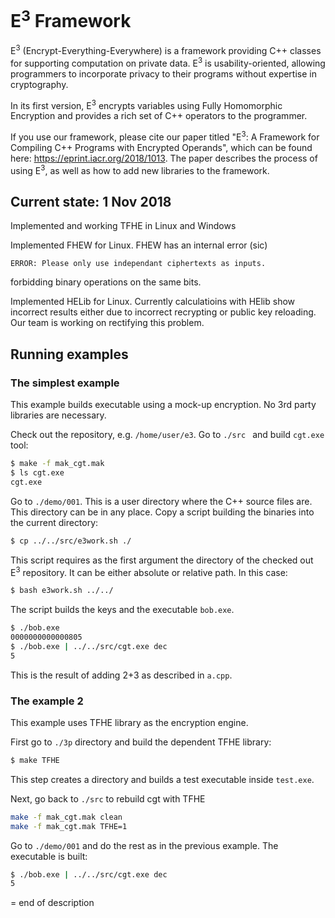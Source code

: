 # E<sup>3</sup> Framework

E<sup>3</sup> (Encrypt-Everything-Everywhere) is a framework 
providing C++ classes for supporting computation on private 
data. E<sup>3</sup> is usability-oriented, allowing 
programmers to incorporate privacy to their 
programs without expertise in cryptography.

In its first version, E<sup>3</sup> encrypts variables 
using Fully Homomorphic Encryption and provides 
a rich set of C++ operators to the programmer.

If you use our framework, please cite our paper 
titled "E<sup>3</sup>: A Framework for Compiling C++ 
Programs with Encrypted Operands", which can be found 
here: https://eprint.iacr.org/2018/1013.
The paper describes the process of using E<sup>3</sup>,
as well as how to add new libraries to the framework.

## Current state: 1 Nov 2018

Implemented and working TFHE in Linux and Windows

Implemented FHEW for Linux. FHEW has an internal error (sic)
```
ERROR: Please only use independant ciphertexts as inputs.
```
forbidding binary operations on the same bits.

Implemented HELib for Linux. Currently calculatioins with HElib
show incorrect results either due to incorrect recrypting or
public key reloading. Our team is working on rectifying this 
problem.

## Running examples
### The simplest example

This example builds executable using a mock-up
encryption. No 3rd party libraries are necessary.

Check out the repository, e.g. `/home/user/e3`.
Go to `./src ` and build `cgt.exe` tool:
```bash
$ make -f mak_cgt.mak
$ ls cgt.exe
cgt.exe
```
Go to `./demo/001`. This is a user directory where the C++ source files are.
This directory can be in any place. Copy a script building the binaries
into the current directory:
```bash
$ cp ../../src/e3work.sh ./
```
This script requires as the first argument the directory of the checked out
E<sup>3</sup> repository. It can be either absolute or relative path. In this
case:
```bash
$ bash e3work.sh ../../
```
The script builds the keys and the executable `bob.exe`.
```bash
$ ./bob.exe
0000000000000805
$ ./bob.exe | ../../src/cgt.exe dec
5
```
This is the result of adding 2+3 as described in `a.cpp`.

### The example 2

This example uses TFHE library as the encryption engine.

First go to `./3p` directory and build the dependent TFHE library:
```bash
$ make TFHE
```
This step creates a directory and builds a test executable inside `test.exe`.

Next, go back to `./src` to rebuild cgt with TFHE
```bash
make -f mak_cgt.mak clean
make -f mak_cgt.mak TFHE=1
```

Go to `./demo/001` and do the rest as in the previous example.
The executable is built:
```bash
$ ./bob.exe | ../../src/cgt.exe dec
5
```

= end of description
